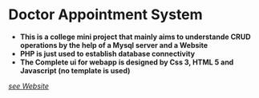 # Doctor Appointment System

- **This is a college mini project that mainly aims to understande CRUD operations by the help of a Mysql server and a Website**
- **PHP is just used to establish database connectivity**
- **The Complete ui for webapp is designed by Css 3, HTML 5 and Javascript (no template is used)**

_[see Website](https://majime101.herokuapp.com/)_

